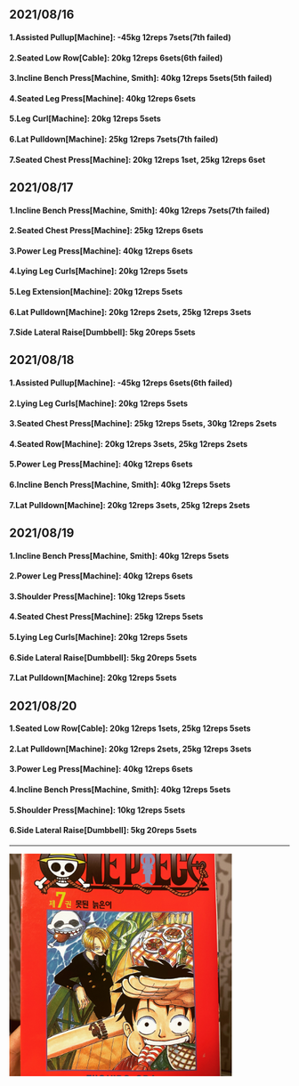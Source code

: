 ## 2021/08/16
#### 1.Assisted Pullup\[Machine\]: -45kg 12reps 7sets(7th failed)
#### 2.Seated Low Row\[Cable\]: 20kg 12reps 6sets(6th failed)
#### 3.Incline Bench Press\[Machine, Smith\]: 40kg 12reps 5sets(5th failed)
#### 4.Seated Leg Press\[Machine\]: 40kg 12reps 6sets
#### 5.Leg Curl\[Machine\]: 20kg 12reps 5sets
#### 6.Lat Pulldown\[Machine\]: 25kg 12reps 7sets(7th failed)
#### 7.Seated Chest Press\[Machine\]: 20kg 12reps 1set, 25kg 12reps 6set

## 2021/08/17
#### 1.Incline Bench Press\[Machine, Smith\]: 40kg 12reps 7sets(7th failed)
#### 2.Seated Chest Press\[Machine\]: 25kg 12reps 6sets
#### 3.Power Leg Press\[Machine\]: 40kg 12reps 6sets
#### 4.Lying Leg Curls\[Machine\]: 20kg 12reps 5sets
#### 5.Leg Extension\[Machine\]: 20kg 12reps 5sets
#### 6.Lat Pulldown\[Machine\]: 20kg 12reps 2sets, 25kg 12reps 3sets
#### 7.Side Lateral Raise\[Dumbbell\]: 5kg 20reps 5sets


## 2021/08/18
#### 1.Assisted Pullup\[Machine\]: -45kg 12reps 6sets(6th failed)
#### 2.Lying Leg Curls\[Machine\]: 20kg 12reps 5sets
#### 3.Seated Chest Press\[Machine\]: 25kg 12reps 5sets, 30kg 12reps 2sets
#### 4.Seated Row\[Machine\]: 20kg 12reps 3sets, 25kg 12reps 2sets
#### 5.Power Leg Press\[Machine\]: 40kg 12reps 6sets
#### 6.Incline Bench Press\[Machine, Smith\]: 40kg 12reps 5sets
#### 7.Lat Pulldown\[Machine\]: 20kg 12reps 3sets, 25kg 12reps 2sets


## 2021/08/19
#### 1.Incline Bench Press\[Machine, Smith\]: 40kg 12reps 5sets
#### 2.Power Leg Press\[Machine\]: 40kg 12reps 6sets
#### 3.Shoulder Press\[Machine\]: 10kg 12reps 5sets
#### 4.Seated Chest Press\[Machine\]: 25kg 12reps 5sets
#### 5.Lying Leg Curls\[Machine\]: 20kg 12reps 5sets
#### 6.Side Lateral Raise\[Dumbbell\]: 5kg 20reps 5sets
#### 7.Lat Pulldown\[Machine\]: 20kg 12reps 5sets


## 2021/08/20
#### 1.Seated Low Row\[Cable\]: 20kg 12reps 1sets, 25kg 12reps 5sets
#### 2.Lat Pulldown\[Machine\]: 20kg 12reps 2sets, 25kg 12reps 3sets 
#### 3.Power Leg Press\[Machine\]: 40kg 12reps 6sets
#### 4.Incline Bench Press\[Machine, Smith\]: 40kg 12reps 5sets
#### 5.Shoulder Press\[Machine\]: 10kg 12reps 5sets
#### 6.Side Lateral Raise\[Dumbbell\]: 5kg 20reps 5sets


---
<img src='./_resources/__007.jpg' width='400px' />
